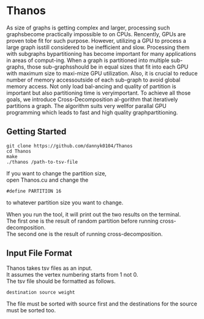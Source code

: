 # Thanos

As size of graphs is getting complex and larger, processing such graphsbecome practically impossible to on CPUs.
Rencently, GPUs are proven tobe fit for such purpose.
However, utilizing a GPU to process a large graph isstill considered to be inefficient and slow.
Processing them with subgraphs bypartitioning has become important for many applications in areas of comput-ing.
When a graph is partitioned into multiple sub-graphs, those sub-graphsshould be in equal sizes that fit into each GPU with maximum size to maxi-mize GPU utilization.
Also, it is crucial to reduce number of memory accessoutside of each sub-graph to avoid global memory access.
Not only load bal-ancing and quality of partition is important but also partitioning time is veryimportant.
To achieve all those goals, we introduce Cross-Decomposition al-gorithm that iteratively partitions a graph.
The algorithm suits very wellfor parallal GPU programming which leads to fast and high quality graphpartitioning.

## Getting Started

```
git clone https://github.com/dannyk0104/Thanos
cd Thanos
make
./thanos /path-to-tsv-file
```

If you want to change the partition size,  
open Thanos.cu and change the

```
#define PARTITION 16
```

to whatever partition size you want to change.

When you run the tool, it will print out the two results on the terminal.  
The first one is the result of random partition before running cross-decomposition.  
The second one is the result of running cross-decomposition.

## Input File Format

Thanos takes tsv files as an input.  
It assumes the vertex numbering starts from 1 not 0.  
The tsv file should be formatted as follows.

```
destination source weight
```

The file must be sorted with source first and the destinations for the source must be sorted too.

